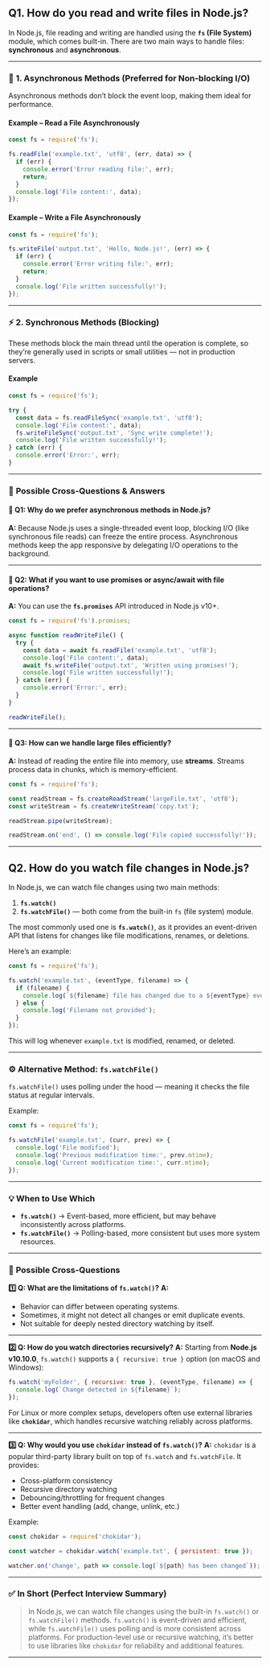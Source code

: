 ## Q1. How do you read and write files in Node.js?

In Node.js, file reading and writing are handled using the **`fs` (File System)** module, which comes built-in.
There are two main ways to handle files: **synchronous** and **asynchronous**.

---

### 🧠 **1. Asynchronous Methods (Preferred for Non-blocking I/O)**

Asynchronous methods don’t block the event loop, making them ideal for performance.

#### **Example – Read a File Asynchronously**

```js
const fs = require('fs');

fs.readFile('example.txt', 'utf8', (err, data) => {
  if (err) {
    console.error('Error reading file:', err);
    return;
  }
  console.log('File content:', data);
});
```

#### **Example – Write a File Asynchronously**

```js
const fs = require('fs');

fs.writeFile('output.txt', 'Hello, Node.js!', (err) => {
  if (err) {
    console.error('Error writing file:', err);
    return;
  }
  console.log('File written successfully!');
});
```

---

### ⚡ **2. Synchronous Methods (Blocking)**

These methods block the main thread until the operation is complete, so they’re generally used in scripts or small utilities — not in production servers.

#### **Example**

```js
const fs = require('fs');

try {
  const data = fs.readFileSync('example.txt', 'utf8');
  console.log('File content:', data);
  fs.writeFileSync('output.txt', 'Sync write complete!');
  console.log('File written successfully!');
} catch (err) {
  console.error('Error:', err);
}
```

---

### 💬 **Possible Cross-Questions & Answers**

#### 🔹 Q1: Why do we prefer asynchronous methods in Node.js?

**A:** Because Node.js uses a single-threaded event loop, blocking I/O (like synchronous file reads) can freeze the entire process. Asynchronous methods keep the app responsive by delegating I/O operations to the background.

---

#### 🔹 Q2: What if you want to use promises or async/await with file operations?

**A:** You can use the **`fs.promises`** API introduced in Node.js v10+.

```js
const fs = require('fs').promises;

async function readWriteFile() {
  try {
    const data = await fs.readFile('example.txt', 'utf8');
    console.log('File content:', data);
    await fs.writeFile('output.txt', 'Written using promises!');
    console.log('File written successfully!');
  } catch (err) {
    console.error('Error:', err);
  }
}

readWriteFile();
```

---

#### 🔹 Q3: How can we handle large files efficiently?

**A:** Instead of reading the entire file into memory, use **streams**. Streams process data in chunks, which is memory-efficient.

```js
const fs = require('fs');

const readStream = fs.createReadStream('largeFile.txt', 'utf8');
const writeStream = fs.createWriteStream('copy.txt');

readStream.pipe(writeStream);

readStream.on('end', () => console.log('File copied successfully!'));
```

---

## Q2. How do you watch file changes in Node.js?

In Node.js, we can watch file changes using two main methods:

1. **`fs.watch()`**
2. **`fs.watchFile()`** — both come from the built-in `fs` (file system) module.

The most commonly used one is **`fs.watch()`**, as it provides an event-driven API that listens for changes like file modifications, renames, or deletions.

Here’s an example:

```js
const fs = require('fs');

fs.watch('example.txt', (eventType, filename) => {
  if (filename) {
    console.log(`${filename} file has changed due to a ${eventType} event.`);
  } else {
    console.log('Filename not provided');
  }
});
```

This will log whenever `example.txt` is modified, renamed, or deleted.

---

### ⚙️ **Alternative Method: `fs.watchFile()`**

`fs.watchFile()` uses polling under the hood — meaning it checks the file status at regular intervals.

Example:

```js
const fs = require('fs');

fs.watchFile('example.txt', (curr, prev) => {
  console.log('File modified');
  console.log('Previous modification time:', prev.mtime);
  console.log('Current modification time:', curr.mtime);
});
```

---

### 💡 **When to Use Which**

* **`fs.watch()`** → Event-based, more efficient, but may behave inconsistently across platforms.
* **`fs.watchFile()`** → Polling-based, more consistent but uses more system resources.

---

### 🧠 **Possible Cross-Questions**

**1️⃣ Q: What are the limitations of `fs.watch()`?**
**A:**

* Behavior can differ between operating systems.
* Sometimes, it might not detect all changes or emit duplicate events.
* Not suitable for deeply nested directory watching by itself.

---

**2️⃣ Q: How do you watch directories recursively?**
**A:**
Starting from **Node.js v10.10.0**, `fs.watch()` supports a `{ recursive: true }` option (on macOS and Windows):

```js
fs.watch('myFolder', { recursive: true }, (eventType, filename) => {
  console.log(`Change detected in ${filename}`);
});
```

For Linux or more complex setups, developers often use external libraries like **`chokidar`**, which handles recursive watching reliably across platforms.

---

**3️⃣ Q: Why would you use `chokidar` instead of `fs.watch()`?**
**A:**
`chokidar` is a popular third-party library built on top of `fs.watch` and `fs.watchFile`.
It provides:

* Cross-platform consistency
* Recursive directory watching
* Debouncing/throttling for frequent changes
* Better event handling (add, change, unlink, etc.)

Example:

```js
const chokidar = require('chokidar');

const watcher = chokidar.watch('example.txt', { persistent: true });

watcher.on('change', path => console.log(`${path} has been changed`));
```

---

### ✅ **In Short (Perfect Interview Summary)**

> In Node.js, we can watch file changes using the built-in `fs.watch()` or `fs.watchFile()` methods.
> `fs.watch()` is event-driven and efficient, while `fs.watchFile()` uses polling and is more consistent across platforms.
> For production-level use or recursive watching, it’s better to use libraries like `chokidar` for reliability and additional features.

---
